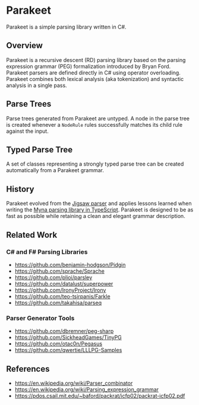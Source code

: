 # Parakeet

Parakeet is a simple parsing library written in C#. 

## Overview 

Parakeet is a recursive descent (RD) parsing library based on the parsing expression grammar (PEG) formalization
introduced by Bryan Ford. Parakeet parsers are defined directly in C# using operator overloading. 
Parakeet combines both lexical analysis (aka tokenization) and syntactic analysis in a single pass. 

## Parse Trees 

Parse trees generated from Parakeet are untyped. A node in the parse tree is created whenever a `NodeRule` rules 
successfully matches its child rule against the input. 

## Typed Parse Tree 

A set of classes representing a strongly typed parse tree can be created automatically from a Parakeet grammar. 

## History 

Parakeet evolved from the [Jigsaw parser](https://www.codeproject.com/Articles/272494/Implementing-Programming-Languages-using-Csharp) 
and applies lessons learned when writing the [Myna parsing library in TypeScript](https://cdiggins.github.io/myna-parser/). 
Parakeet is designed to be as fast as possible while retaining a clean and elegant grammar description. 

## Related Work

### C# and F# Parsing Libraries 

* https://github.com/benjamin-hodgson/Pidgin
* https://github.com/sprache/Sprache
* https://github.com/plioi/parsley
* https://github.com/datalust/superpower
* https://github.com/IronyProject/Irony
* https://github.com/teo-tsirpanis/Farkle
* https://github.com/takahisa/parseq

### Parser Generator Tools

* https://github.com/dbremner/peg-sharp  
* https://github.com/SickheadGames/TinyPG 
* https://github.com/otac0n/Pegasus
* https://github.com/qwertie/LLLPG-Samples

## References

* https://en.wikipedia.org/wiki/Parser_combinator
* https://en.wikipedia.org/wiki/Parsing_expression_grammar
* https://pdos.csail.mit.edu/~baford/packrat/icfp02/packrat-icfp02.pdf


